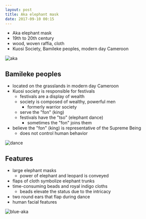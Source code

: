 ```yaml
---
layout: post
title: Aka elephant mask
date: 2017-09-10 00:15
---
```


* Aka elephant mask
* 19th to 20th century
* wood, woven raffia, cloth
* Kuosi Society, Bamileke peoples, modern day Cameroon

![aka]

## Bamileke peoples
* located on the grasslands in modern day Cameroon
* Kuosi society is responsible for festivals
  * festivals are a display of wealth
  * society is composed of wealthy, powerful men
    * formerly warrior society
  * serve the "fon" (king)
  * festivals have the "tso" (elephant dance)
    * sometimes the "fon" joins them
* believe the "fon" (king) is representative of the Supreme Being
  * does not control human behavior

![dance]


## Features
* large elephant masks
  * power of elephant and leopard is conveyed
* flaps of cloth symbolize elephant trunks
* time-consuming beads and royal indigo cloths
  * beads elevate the status due to the intricacy
* two round ears that flap during dance
* human facial features

![blue-aka]

[aka]: https://elamarthistory.files.wordpress.com/2012/08/aka-elephant-mask.jpg
[dance]: https://i.pinimg.com/originals/04/f2/3f/04f23f7af90a0ae8b3e543247b5840b4.jpg
[blue-aka]: https://farm6.static.flickr.com/5769/20533806661_d00a168fa5_b.jpg
